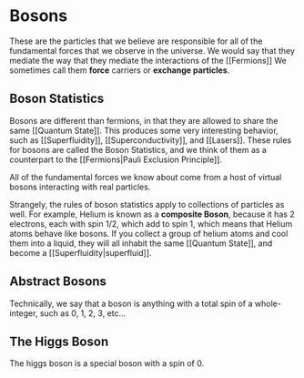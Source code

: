 # Bosons
These are the particles that we believe are responsible for all of the fundamental forces that we observe in the universe. We would say that they mediate the way that they mediate the interactions of the [[Fermions]] We sometimes call them **force** carriers or **exchange particles**.

## Boson Statistics

Bosons are different than fermions, in that they are allowed to share the same [[Quantum State]]. This produces some very interesting behavior, such as [[Superfluidity]], [[Superconductivity]], and [[Lasers]]. These rules for bosons are called the Boson Statistics, and we think of them as a counterpart to the [[Fermions|Pauli Exclusion Principle]].

All of the fundamental forces we know about come from a host of virtual bosons interacting with real particles. 

Strangely, the rules of boson statistics apply to collections of particles as well. For example, Helium is known as a **composite Boson**, because it has 2 electrons, each with spin 1/2, which add to spin 1, which means that Helium atoms behave like bosons. If you collect a group of helium atoms and cool them into a liquid, they will all inhabit the same [[Quantum State]], and become a [[Superfluidity|superfluid]].

## Abstract Bosons
Technically, we say that a boson is anything with a total spin of a whole-integer, such as 0, 1, 2, 3, etc...

## The Higgs Boson
The higgs boson is a special boson with a spin of 0.

